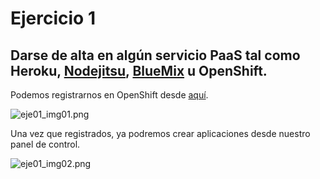 # Ejercicio 1
## Darse de alta en algún servicio PaaS tal como Heroku, [Nodejitsu](https://www.nodejitsu.com/), [BlueMix](https://console.ng.bluemix.net/) u OpenShift.
Podemos registrarnos en OpenShift desde [aquí](https://www.openshift.com/app/account/new).

![eje01_img01.png](https://dl.dropboxusercontent.com/s/x2349vndwfuixhe/eje01_img01.png)

Una vez que registrados, ya podremos crear aplicaciones desde nuestro panel de control.

![eje01_img02.png](https://dl.dropboxusercontent.com/s/ptet75lbdhyl2v5/eje01_img02.png)
